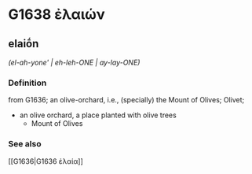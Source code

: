 # G1638 ἐλαιών

## elaiṓn

_(el-ah-yone' | eh-leh-ONE | ay-lay-ONE)_

### Definition

from G1636; an olive-orchard, i.e., (specially) the Mount of Olives; Olivet; 

- an olive orchard, a place planted with olive trees
  - Mount of Olives

### See also

[[G1636|G1636 ἐλαία]]
